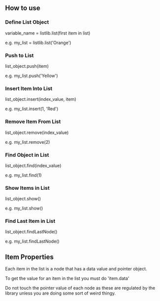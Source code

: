 ## How to use

### Define List Object

variable_name = listlib.list(first item in list)

e.g. my_list = listlib.list('Orange')

### Push to List

list_object.push(item)

e.g. my_list.push('Yellow')

### Insert Item Into List

list_object.insert(index_value, item)

e.g. my_list.insert(1, 'Red')

### Remove Item From List

list_object.remove(index_value)

e.g. my_list.remove(2)

### Find Object in List

list_object.find(index_value)

e.g. my_list.find(1)

### Show Items in List

list_object.show()

e.g. my_list.show()

### Find Last Item in List

list_object.findLastNode()

e.g. my_list.findLastNode()

## Item Properties

Each item in the list is a node that has a data value and pointer object.

To get the value for an item in the list you must do 'item.data'

Do not touch the pointer value of each node as these are regulated by the library unless you are doing some sort of weird thingy.
